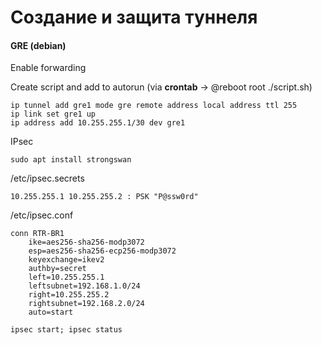 # Создание и защита туннеля
#### GRE (debian)

Enable forwarding

Create script and add to autorun (via **crontab** → @reboot root ./script.sh)

```text-plain
ip tunnel add gre1 mode gre remote address local address ttl 255
ip link set gre1 up
ip address add 10.255.255.1/30 dev gre1
```

IPsec

```text-plain
sudo apt install strongswan
```

/etc/ipsec.secrets

```text-plain
10.255.255.1 10.255.255.2 : PSK "P@ssw0rd"
```

/etc/ipsec.conf

```text-plain
conn RTR-BR1
	ike=aes256-sha256-modp3072
	esp=aes256-sha256-ecp256-modp3072
	keyexchange=ikev2
	authby=secret
	left=10.255.255.1
	leftsubnet=192.168.1.0/24
	right=10.255.255.2
	rightsubnet=192.168.2.0/24
	auto=start
```

`ipsec start; ipsec status`
